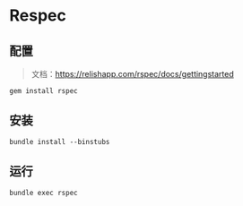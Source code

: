 # Respec

## 配置

> 文档：https://relishapp.com/rspec/docs/gettingstarted

```shell
gem install rspec
```

## 安装

```shell
bundle install --binstubs
```

## 运行

```shell
bundle exec rspec
```
